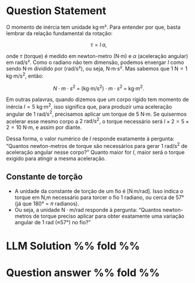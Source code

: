 # Question Statement
O momento de inércia tem unidade kg·m². Para entender por que, basta lembrar da relação fundamental da rotação:

$$
τ = I\,α,
$$

onde $τ$ (torque) é medido em newton-metro (N·m) e $α$ (aceleração angular) em rad/s². Como o radiano não tem dimensão, podemos enxergar $I$ como sendo N·m dividido por (rad/s²), ou seja, N·m·s². Mas sabemos que $1\text{ N} = 1\text{ kg·m/s}^2$, então:

$$
N \cdot m \cdot s^2 \;=\; (\text{kg·m/s}^2)\cdot m \cdot s^2 \;=\; \text{kg·m}^2.
$$

Em outras palavras, quando dizemos que um corpo rígido tem momento de inércia $I = 5\text{ kg·m}^2$, isso significa que, para produzir uma aceleração angular de $1\text{ rad/s}^2$, precisamos aplicar um torque de $5\text{ N·m}$. Se quisermos acelerar esse mesmo corpo a $2\text{ rad/s}^2$, o torque necessário será $I \times 2 = 5 \times 2 = 10\text{ N·m}$, e assim por diante.

Dessa forma, o valor numérico de $I$ responde exatamente à pergunta: “Quantos newton-metros de torque são necessários para gerar $1\text{ rad/s}^2$ de aceleração angular nesse corpo?” Quanto maior for $I$, maior será o torque exigido para atingir a mesma aceleração.


## Constante de torção

- A unidade da constante de torção de um fio é $[\mathrm{N\,m/rad}]$. Isso indica o torque em N\,m necessário para torcer o fio 1 radiano, ou cerca de 57° (já que 180° = $\pi$ radianos).
- Ou seja, a unidade $\mathrm{N\cdot m/rad}$ responde à pergunta: “Quantos newton-metros de torque preciso aplicar para obter exatamente uma variação angular de 1 rad (≈57°) no fio?”

# LLM Solution %% fold %%


# Question answer %% fold %%
